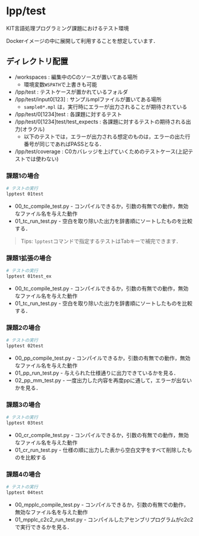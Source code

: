 # lpp/test

KIT言語処理プログラミング課題におけるテスト環境

Dockerイメージの中に展開して利用することを想定しています．

## ディレクトリ配置

* /workspaces : 編集中のCのソースが置いてある場所
  * 環境変数`WSPATH`で上書きも可能
* /lpp/test   : テストケースが置かれているフォルダ
* /lpp/test/input0[123] : サンプルmplファイルが置いてある場所
  * `sample0*.mpl` は，実行時にエラーが出力されることが期待されている
* /lpp/test/0[1234]test : 各課題に対するテスト
* /lpp/test/0[1234]test/test_expects : 各課題に対するテストの期待される出力(オラクル)
  * 以下のテストでは，エラーが出力される想定のものは，エラーの出た行番号が同じであればPASSとなる．
* /lpp/test/coverage : C0カバレッジを上げていくためのテストケース(上記テストでは使わない)

### 課題1の場合

```bash
# テストの実行
lpptest 01test
```

* 00_tc_compile_test.py - コンパイルできるか，引数の有無での動作，無効なファイル名を与えた動作
* 01_tc_run_test.py - 空白を取り除いた出力を辞書順にソートしたものを比較する．

> Tips: `lpptest`コマンドで指定するテストはTabキーで補完できます．

### 課題1拡張の場合

```bash
# テストの実行
lpptest 01test_ex
```

* 00_tc_compile_test.py - コンパイルできるか，引数の有無での動作，無効なファイル名を与えた動作
* 01_tc_run_test.py - 空白を取り除いた出力を辞書順にソートしたものを比較する．

### 課題2の場合

```bash
# テストの実行
lpptest 02test
```

* 00_pp_compile_test.py - コンパイルできるか，引数の有無での動作，無効なファイル名を与えた動作
* 01_pp_run_test.py - 与えられた仕様通りに出力できているかを見る．
* 02_pp_mm_test.py - 一度出力した内容を再度ppに通して，エラーが出ないかを見る．

### 課題3の場合

```bash
# テストの実行
lpptest 03test
```

* 00_cr_compile_test.py - コンパイルできるか，引数の有無での動作，無効なファイル名を与えた動作
* 01_cr_run_test.py - 仕様の順に出力した表から空白文字をすべて削除したものを比較する

### 課題4の場合

```bash
# テストの実行
lpptest 04test

```

* 00_mpplc_compile_test.py - コンパイルできるか，引数の有無での動作，無効なファイル名を与えた動作
* 01_mpplc_c2c2_run_test.py - コンパイルしたアセンブリプログラムがc2c2で実行できるかを見る．
